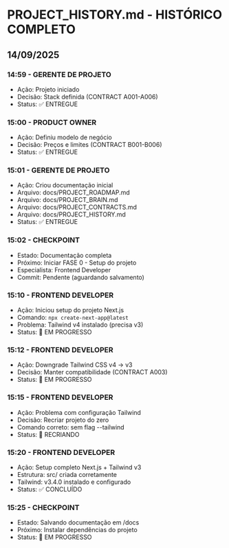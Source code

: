 # PROJECT_HISTORY.md - HISTÓRICO COMPLETO
<!-- APPEND ONLY - ORDEM CRONOLÓGICA -->

## 14/09/2025

### 14:59 - GERENTE DE PROJETO
- Ação: Projeto iniciado
- Decisão: Stack definida (CONTRACT A001-A006)
- Status: ✅ ENTREGUE

### 15:00 - PRODUCT OWNER
- Ação: Definiu modelo de negócio
- Decisão: Preços e limites (CONTRACT B001-B006)
- Status: ✅ ENTREGUE

### 15:01 - GERENTE DE PROJETO
- Ação: Criou documentação inicial
- Arquivo: docs/PROJECT_ROADMAP.md
- Arquivo: docs/PROJECT_BRAIN.md
- Arquivo: docs/PROJECT_CONTRACTS.md
- Arquivo: docs/PROJECT_HISTORY.md
- Status: ✅ ENTREGUE

### 15:02 - CHECKPOINT
- Estado: Documentação completa
- Próximo: Iniciar FASE 0 - Setup do projeto
- Especialista: Frontend Developer
- Commit: Pendente (aguardando salvamento)

### 15:10 - FRONTEND DEVELOPER
- Ação: Iniciou setup do projeto Next.js
- Comando: `npx create-next-app@latest`
- Problema: Tailwind v4 instalado (precisa v3)
- Status: 🔧 EM PROGRESSO

### 15:12 - FRONTEND DEVELOPER  
- Ação: Downgrade Tailwind CSS v4 → v3
- Decisão: Manter compatibilidade (CONTRACT A003)
- Status: 🔧 EM PROGRESSO

### 15:15 - FRONTEND DEVELOPER
- Ação: Problema com configuração Tailwind
- Decisão: Recriar projeto do zero
- Comando correto: sem flag --tailwind
- Status: 🔧 RECRIANDO

### 15:20 - FRONTEND DEVELOPER
- Ação: Setup completo Next.js + Tailwind v3
- Estrutura: src/ criada corretamente
- Tailwind: v3.4.0 instalado e configurado
- Status: ✅ CONCLUÍDO

### 15:25 - CHECKPOINT
- Estado: Salvando documentação em /docs
- Próximo: Instalar dependências do projeto
- Status: 🔧 EM PROGRESSO